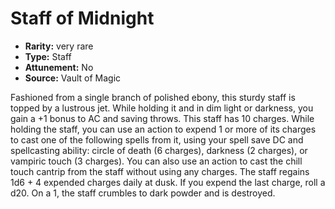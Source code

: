 
# Staff of Midnight

* **Rarity:** very rare
* **Type:** Staff
* **Attunement:** No
* **Source:** Vault of Magic


Fashioned from a single branch of polished ebony, this sturdy staff is topped by a lustrous jet. While holding it and in dim light or darkness, you gain a +1 bonus to AC and saving throws. This staff has 10 charges. While holding the staff, you can use an action to expend 1 or more of its charges to cast one of the following spells from it, using your spell save DC and spellcasting ability: circle of death (6 charges), darkness (2 charges), or vampiric touch (3 charges). You can also use an action to cast the chill touch cantrip from the staff without using any charges. The staff regains 1d6 + 4 expended charges daily at dusk. If you expend the last charge, roll a d20. On a 1, the staff crumbles to dark powder and is destroyed.
